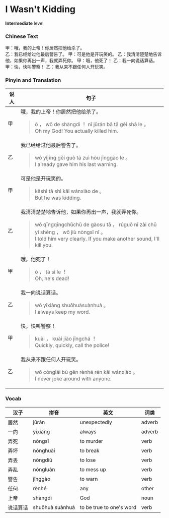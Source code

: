 # I Wasn't Kidding
**Intermediate** level
### Chinese Text
甲：哦，我的上帝！你居然把他给杀了。<br />乙：我已经给过他最后警告了。
甲：可是他是开玩笑的。
乙：我清清楚楚地告诉他，如果你再出一声，我就弄死你。
甲：哦，他死了！
乙：我一向说话算话。
甲：快，快叫警察！
乙：我从来不跟任何人开玩笑。

### Pinyin and Translation
|说人|句子|
|----|----|
|甲|哦，我的上帝！你居然把他给杀了。<blockquote>ò ， wǒ de shàngdì ！ nǐ jūrán bǎ tā gěi shā le 。<br />Oh my God! You actually killed him.</blockquote>|
|乙|我已经给过他最后警告了。<blockquote>wǒ yǐjīng gěi guò tā zuì hòu jǐnggào le 。<br />I already gave him his last warning.</blockquote>|
|甲|可是他是开玩笑的。<blockquote>kěshì tā shì kāi wánxiào de 。<br />But he was kidding.</blockquote>|
|乙|我清清楚楚地告诉他，如果你再出一声，我就弄死你。<blockquote>wǒ qīngqīngchǔchǔ de gàosu tā ， rúguǒ nǐ zài chū yī shēng ， wǒ jiù nòngsǐ nǐ 。<br />I told him very clearly. If you make another sound, I'll kill you.</blockquote>|
|甲|哦，他死了！<blockquote>ò ， tā sǐ le ！<br />Oh, he's dead!</blockquote>|
|乙|我一向说话算话。<blockquote>wǒ yīxiàng shuōhuàsuànhuà 。<br />I always keep my word.</blockquote>|
|甲|快，快叫警察！<blockquote>kuài ， kuài jiào jǐngchá ！<br />Quickly, quickly, call the police!</blockquote>|
|乙|我从来不跟任何人开玩笑。<blockquote>wǒ cónglái bù gēn rènhé rén kāi wánxiào 。<br />I never joke around with anyone.</blockquote>|
### Vocab
|汉子|拼音|英文|词类|
|----|----|----|----|
|居然|jūrán|unexpectedly|adverb|
|一向|yīxiàng|always|adverb|
|弄死|nòngsǐ|to murder|verb|
|弄坏|nònghuài|to break|verb|
|弄丢|nòngdiū|to lose|verb|
|弄乱|nòngluàn|to mess up|verb|
|警告|jǐnggào|to warn|verb|
|任何|rènhé|any|other|
|上帝|shàngdì|God|noun|
|说话算话|shuōhuà suànhuà|to be true to one's word|verb|